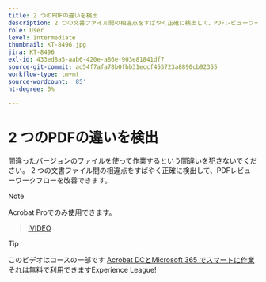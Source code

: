 ```yaml
---
title: 2 つのPDFの違いを検出
description: 2 つの文書ファイル間の相違点をすばやく正確に検出して、PDFレビューワークフローを改善します。
role: User
level: Intermediate
thumbnail: KT-8496.jpg
jira: KT-8496
exl-id: 433ed8a5-aab6-420e-a86e-903e81841df7
source-git-commit: ad54f7afa78b0fbb31eccf455723a8890cb92355
workflow-type: tm+mt
source-wordcount: '85'
ht-degree: 0%

---
```


# 2 つのPDFの違いを検出

間違ったバージョンのファイルを使って作業するという間違いを犯さないでください。 2 つの文書ファイル間の相違点をすばやく正確に検出して、PDFレビューワークフローを改善できます。

>[!NOTE]
>
>Acrobat Proでのみ使用できます。

>[!VIDEO](https://video.tv.adobe.com/v/337211?quality=12&learn=on&hidetitle=true)

>[!TIP]
>
>このビデオはコースの一部です [Acrobat DCとMicrosoft 365 でスマートに作業](https://experienceleague.adobe.com/?recommended=Acrobat-U-1-2021.microsoft365) それは無料で利用できますExperience League!
